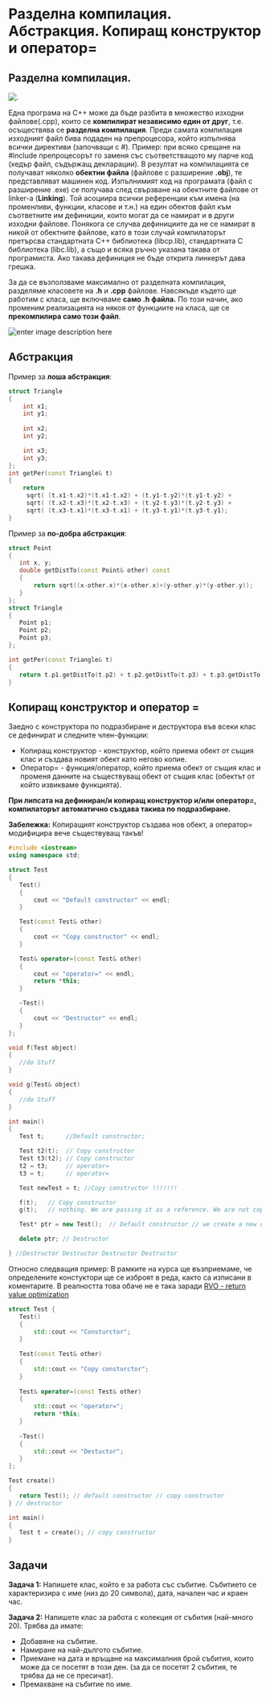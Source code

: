 # Разделна компилация. Абстракция. Копиращ конструктор и оператор=

## Разделна компилация.

![.](https://camo.githubusercontent.com/28dc183568fa5f05a944d8ec4f3033c8ee08e4c87b6c19ae051dc55ea7979f69/68747470733a2f2f692e6962622e636f2f664436584c4a4d2f436f6d70696c6174696f6e2e706e67)

Една програма на С++ може да бъде разбита в множество изходни файлове(.cpp), които се **компилират независимо един от друг**, т.е. осъществява се **разделна компилация**. Преди самата компилация изходният файл бива подаден на препроцесора, който изпълнява всички директиви (започващи с #). Пример: при всяко срещане на #include препроцесорът го заменя със съответстващото му парче код (хедър файл, съдържащ декларации). В резултат на компилацията се получават няколко **обектни файла** (файлове с разширение **.obj**), те представляват машинен код. Изпълнимият код на програмата (файл с разширение .ехе) се получава след свързване на обектните файлове от linker-a (**Linking**). Той асоциира всички референции към имена (на променливи, функции, класове и т.н.) на един обектов файл към съответните им дефиниции, които могат да се намират и в други изходни файлове. Понякога се случва дефинициите да не се намират в никой от обектните файлове, като в този случай компилаторът претърсва стандартната C++ библиотека (libcp.lib), стандартната C библиотека (libc.lib), а също и всяка ръчно указана такава от програмиста. Ако такава дефиниция не бъде открита линкерът дава грешка.

За да се възползваме максимално от разделната компилация, разделяме класовете на **.h** и **.cpp** файлове. Навсякъде където ще работим с класа, ще включваме **само .h файла.** По този начин, ако променим реализацията на някоя от функциите на класа, ще се **прекомпилира само този файл**.

![enter image description here](https://i.ibb.co/N9RnMHv/sss.png)
## Абстракция
Пример за **лоша абстракция**:

```c++
struct Triangle
{
	int x1;
	int y1;
	
	int x2;
	int y2;

	int x3;
	int y3;
};
int getPer(const Triangle& t)
{
	return
	 sqrt( (t.x1-t.x2)*(t.x1-t.x2) + (t.y1-t.y2)*(t.y1-t.y2) + 
	 sqrt( (t.x2-t.x3)*(t.x2-t.x3) + (t.y2-t.y3)*(t.y2-t.y3) + 
	 sqrt( (t.x3-t.x1)*(t.x3-t.x1) + (t.y3-t.y1)*(t.y3-t.y1); 
}
 ```
 Пример за **по-добра абстракция**:
 ```c++
struct Point
{
	int x, y;
	double getDistTo(const Point& other) const
	{
		return sqrt((x-other.x)*(x-other.x)+(y-other.y)*(y-other.y));
	}
};
struct Triangle
{
	Point p1;
	Point p2;
	Point p3;
};

int getPer(const Triangle& t)
{
	return t.p1.getDistTo(t.p2) + t.p2.getDistTo(t.p3) + t.p3.getDistTo(t.p1);
}
 ```

## Копиращ конструктор и оператор =
Заедно с конструктора по подразбиране и деструктора във всеки клас се дефинират и следните член-функции:
 -  Копиращ конструктор - конструктор, който приема обект от същия клас и създава новият обект като негово копие.
 - Оператор= - функция/оператор, който приема  обект от същия клас и променя данните на съществуващ обект от същия клас (обектът от който извикваме функцията).

**При липсата на дефиниран/и копиращ конструктор и/или оператор=, компилаторът автоматично създава такива по подразбиране.**

**Забележка:** Копиращият конструктор създава нов обект, а оператор= модифицира вече съществуващ такъв!

 ```c++
#include <iostream>
using namespace std;

struct Test
{
    Test()
    {
        cout << "Default constructor" << endl;
    }

    Test(const Test& other)
    {
        cout << "Copy constructor" << endl;
    }

    Test& operator=(const Test& other)
    {
        cout << "operator=" << endl;
		return *this;
    }

    ~Test()
    {
        cout << "Destructor" << endl;
    }
};

void f(Test object)
{
    //do Stuff
}

void g(Test& object)
{
    //do Stuff
}

int main()
{
    Test t;      //Default constructor;

    Test t2(t);  // Copy constructor
    Test t3(t2); // Copy constructor	
    t2 = t3;     // operator=
    t3 = t;      // operator=

    Test newTest = t; //Copy constructor !!!!!!!

    f(t);   // Copy constructor	
    g(t);   // nothing. We are passing it as a reference. We are not copying it!

    Test* ptr = new Test();  // Default constructor // we create a new object in the dynamic memory. The destructor must be invoked explicitly  (with delete)

    delete ptr; // Destructor	

} //Destructor Destructor Destructor Destructor
 ```
 
 Относно следващия пример: В рамките на курса ще възприемаме, че определените констуктори ще се изброят в реда, както са изписани в коментарите.
 В реалността това обаче не е така заради [RVO - return value optimization](https://en.cppreference.com/w/cpp/language/copy_elision)
 ```c++
struct Test {
	Test() 
	{
		std::cout << "Consturctor";
	}
	
	Test(const Test& other) 
	{
		std::cout << "Copy consturctor";
	}
	
	Test& operator=(const Test& other) 
	{
		std::cout << "operator=";
		return *this;
	}
	
	~Test() 
	{
		std::cout << "Destuctor";
	}
};

Test create() 
{
	return Test(); // default constructor // copy constructor
} // destructor

int main() 
{
	Test t = create(); // copy constructor
}
 ```

## **Задачи**

**Задача 1:**
Напишете клас, който е за работа със събитие. Събитието се характеризира с име (низ до 20 символа), дата, начален час и краен час.


**Задача 2:**
Напишете клас за работа с колекция от събития (най-много 20). Трябва да имате:
 - Добавяне на събитие.
 - Намиране на най-дългото събитие.
 - Приемане на дата и връщане на максималния брой събития, които може да се посетят в този ден. (за да се посетят 2 събития, те трябва да не се пресичат).
 - Премахване на събитие по име.
